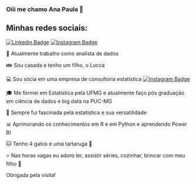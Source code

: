 ### Oiii me chamo Ana Paula 👋

## Minhas redes sociais:
[![Linkedin Badge](https://img.shields.io/badge/-AnaCeolin-purple?style=flat=suqare&logo=Linkedin&logoColor=white&link=https://www.linkedin.com/in/anapaularomanelliceolin/)](https://www.linkedin.com/in/anapaularomanelliceolin/)
[![Instagram Badge](https://img.shields.io/badge/-AnaCeolin-DarkOrchid?style=flat=suqare&logo=Instagram&logoColor=white&link=https://www.instagram.com/anaprc_/)](https://www.instagram.com/anaprc_/)


:office: Atualmente trabalho como analista de dados <br>

:family: Sou casada e tenho um filho, o Lucca <br>

:computer: Sou sócia em uma empresa de consultoria estatística [![Instagram Badge](https://img.shields.io/badge/-AlvesRomanelli-indigo?style=flat=suqare&logo=Linkedin&logoColor=white&link=https://www.instagram.com/alvesromanelli/)](https://www.instagram.com/alvesromanelli/)

:mortar_board: Me formei em Estatística pela UFMG e atualmente faço pós graduação em ciência de dados e big data na PUC-MG<br>

:purple_heart: Sempre fui fascinada pela estatística e sua versatilidade <br>

:bar_chart: Aprimorando os conhecimentos em R e em Python e aprendendo Power BI <br>

:cat: Tenho 4 gatos e uma tartaruga :turtle: <br>

:star: Nas horas vagas eu adoro ler, assistir séries, cozinhar, brincar com meu filho :baby: <br>

Obrigada pela visita!
</samp>
